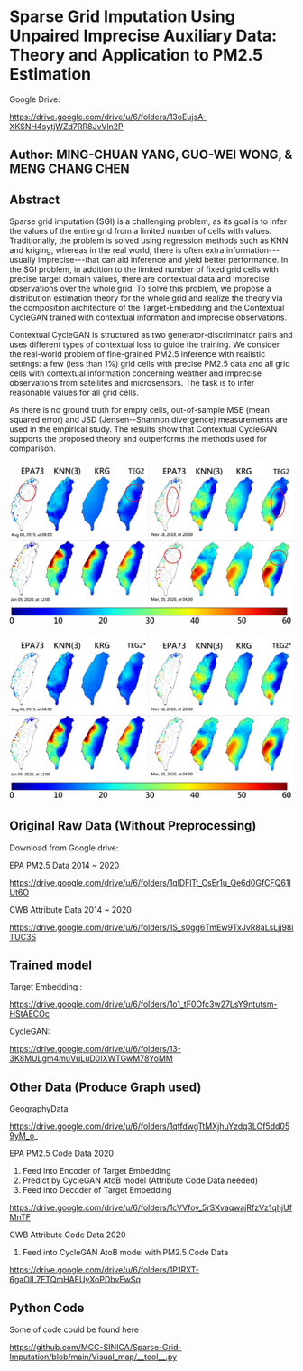 # Sparse Grid Imputation Using Unpaired Imprecise Auxiliary Data: Theory and Application to PM2.5 Estimation

Google Drive:

https://drive.google.com/drive/u/6/folders/13oEujsA-XKSNH4sytjWZd7RR8JvVln2P

## Author: MING-CHUAN YANG, GUO-WEI WONG, & MENG CHANG CHEN

## Abstract
Sparse grid imputation (SGI) is a challenging problem, as its goal is to infer the values of the entire grid from a limited number of cells with values. 
Traditionally, the problem is solved using regression methods such as KNN and kriging, whereas in the real world, there is often extra information---usually imprecise---that can aid inference and yield better performance.
In the SGI problem, in addition to the limited number of fixed grid cells with precise target domain values, there are contextual data and imprecise observations over the whole grid. 
To solve this problem, we propose a distribution estimation theory for the whole grid and realize the theory via the composition architecture of the Target-Embedding and the 
Contextual CycleGAN trained with contextual information and imprecise observations. 

Contextual CycleGAN is structured as two generator-discriminator pairs and uses different types of contextual loss to guide the training.
We consider the real-world problem of fine-grained PM2.5 inference with realistic settings: a few (less than 1%) grid cells with precise PM2.5 data and all grid cells with contextual
information concerning weather and imprecise observations from satellites and microsensors. The task is to infer reasonable
values for all grid cells.  

As there is no ground truth for empty cells, out-of-sample MSE (mean squared error) and JSD (Jensen--Shannon divergence) measurements are used in the empirical study. 
The results show that Contextual CycleGAN supports the proposed theory and outperforms the methods used for comparison.

![image](https://github.com/MCC-SINICA/Sparse-Grid-Imputation/blob/main/example/image_2022_07_01T08_33_32_968Z.jpg)

![image](https://github.com/MCC-SINICA/Sparse-Grid-Imputation/blob/main/example/image_2022_07_01T09_35_45_149Z.png)

## Original Raw Data (Without Preprocessing)
Download from Google drive:

EPA PM2.5 Data 2014 ~ 2020

https://drive.google.com/drive/u/6/folders/1qlDFlTt_CsEr1u_Qe6d0GfCFQ61lUt6O

CWB Attribute Data 2014 ~ 2020

https://drive.google.com/drive/u/6/folders/1S_s0gg6TmEw9TxJvR8aLsLjj98iTUC3S

## Trained model
Target Embedding :

https://drive.google.com/drive/u/6/folders/1o1_tF0Ofc3w27LsY9ntutsm-HStAECOc

CycleGAN:

https://drive.google.com/drive/u/6/folders/13-3K8MULgm4muVuLuD0IXWTGwM78YoMM

## Other Data (Produce Graph used)

GeographyData

https://drive.google.com/drive/u/6/folders/1qtfdwgTtMXjhuYzdq3LOf5dd059yM_o_

EPA PM2.5 Code Data 2020

1. Feed into Encoder of Target Embedding
2. Predict by CycleGAN AtoB model (Attribute Code Data needed)
3. Feed into Decoder of Target Embedding

https://drive.google.com/drive/u/6/folders/1cVVfov_5rSXvaqwajRfzVz1qhjUfMnTF

CWB Attribute Code Data 2020

1. Feed into CycleGAN AtoB model with PM2.5 Code Data

https://drive.google.com/drive/u/6/folders/1P1RXT-6gaOIL7ETQmHAEUyXoPDbvEwSq

## Python Code

Some of code could be found here :

https://github.com/MCC-SINICA/Sparse-Grid-Imputation/blob/main/Visual_map/__tool__.py





